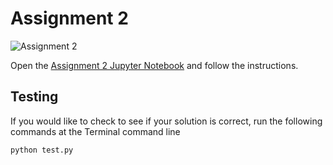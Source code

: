 # Assignment 2

![Assignment 2](https://github.com/PGE323M/assignment2-solution/workflows/.github/workflows/main.yml/badge.svg)

Open the [Assignment 2 Jupyter Notebook](assignment2.ipynb) and follow the instructions.

## Testing

If you would like to check to see if your solution is correct, run the following commands at the Terminal command line

````
python test.py
````
